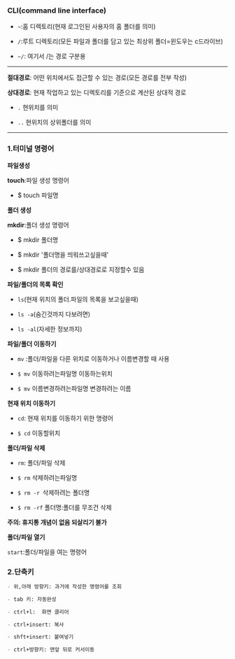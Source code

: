 ### CLI(command line interface)

- `~`:홈 디렉토리(현재 로그인된 사용자의 홈 폴더를 의미)

- `/`:루트 디렉토리(모든 파일과 폴더를 담고 있는 최상위 폴더=윈도우는 c드라이브)

- `~/`: 여기서 /는 경로 구분용

---

__절대경로__: 어떤 위치에서도 접근할 수 있는 경로(모든 경로를 전부 작성)

__상대경로__: 현재 작업하고 있는 디렉토리를 기준으로 계산된 상대적 경로  

- `.` 현위치를 의미

- `..`  현위치의 상위폴더를 의미

---

### 1.터미널 명령어

__파일생성__

__touch__:파일 생성 명령어

- $ touch 파일명

__폴더 생성__

__mkdir__:폴더 생성 명령어

- $ mkdir 폴더명

- $ mkdir '폴더명을 띄워쓰고싶을때'

- $ mkdir 폴더의 경로를/상대경로로 지정할수 있음



__파일/폴더의 목록 확인__

- `ls`(현재 위치의 폴더.파일의 목록을 보고싶을때)

- `ls -a`(숨긴것까지 다보려면)

- `ls -al`(자세한 정보까지)



__파일/폴더 이동하기__

- `mv` :폴더/파일을 다른 위치로 이동하거나 이름변경할 때 사용

- `$ mv` 이동하려는파일명 이동하는위치

- `$ mv` 이름변경하려는파일명 변경하려는 이름



__현재 위치 이동하기__

- `cd`: 현재 위치를 이동하기 위한 명령어

- `$ cd` 이동할위치



__폴더/파일 삭제__

- `rm`: 폴더/파일 삭제

- `$ rm` 삭제하려는파일명

- `$ rm -r `삭제하려는 폴더명

- `$ rm -rf` 폴더명:폴더를 무조건 삭제

__주의: 휴지통 개념이 없음 되살리기 불가__



__폴더/파일 열기__

`start`:폴더/파일을 여는 명령어

 

### 2.단축키

```markdown
- 위,아래 방향키: 과거에 작성한 명령어를 조회

- tab 키: 자동완성

- ctrl+l:  화면 클리어

- ctrl+insert: 복사

- shft+insert: 붙여넣기

- ctrl+방향키: 맨앞 뒤로 커서이동
```

